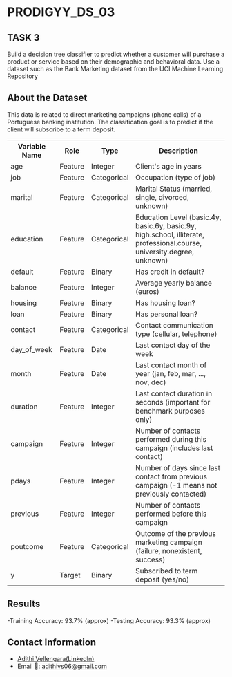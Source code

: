 # PRODIGYY_DS_03
## TASK 3
Build a decision tree classifier to predict whether a customer will purchase a product or service based on their demographic and behavioral data. Use a dataset such as the Bank Marketing dataset from the UCI Machine Learning Repository 

## About the Dataset
<p>This data is related to direct marketing campaigns (phone calls) of a Portuguese banking institution. The classification goal is to predict if the client will subscribe to a term deposit.</p>
  
  <table>
    <tr>
      <th>Variable Name</th>
      <th>Role</th>
      <th>Type</th>
      <th>Description</th>
    </tr>
    <tr>
      <td>age</td>
      <td>Feature</td>
      <td>Integer</td>
      <td>Client's age in years</td>
    </tr>
    <tr>
      <td>job</td>
      <td>Feature</td>
      <td>Categorical</td>
      <td>Occupation (type of job)</td>
    </tr>
    <tr>
      <td>marital</td>
      <td>Feature</td>
      <td>Categorical</td>
      <td>Marital Status (married, single, divorced, unknown)</td>
    </tr>
    <tr>
      <td>education</td>
      <td>Feature</td>
      <td>Categorical</td>
      <td>Education Level (basic.4y, basic.6y, basic.9y, high.school, illiterate, professional.course, university.degree, unknown)</td>
    </tr>
    <tr>
      <td>default</td>
      <td>Feature</td>
      <td>Binary</td>
      <td>Has credit in default?</td>
    </tr>
    <tr>
      <td>balance</td>
      <td>Feature</td>
      <td>Integer</td>
      <td>Average yearly balance (euros)</td>
    </tr>
    <tr>
      <td>housing</td>
      <td>Feature</td>
      <td>Binary</td>
      <td>Has housing loan?</td>
    </tr>
    <tr>
      <td>loan</td>
      <td>Feature</td>
      <td>Binary</td>
      <td>Has personal loan?</td>
    </tr>
    <tr>
      <td>contact</td>
      <td>Feature</td>
      <td>Categorical</td>
      <td>Contact communication type (cellular, telephone)</td>
    </tr>
    <tr>
      <td>day_of_week</td>
      <td>Feature</td>
      <td>Date</td>
      <td>Last contact day of the week</td>
    </tr>
    <tr>
      <td>month</td>
      <td>Feature</td>
      <td>Date</td>
      <td>Last contact month of year (jan, feb, mar, ..., nov, dec)</td>
    </tr>
    <tr>
      <td>duration</td>
      <td>Feature</td>
      <td>Integer</td>
      <td>Last contact duration in seconds (important for benchmark purposes only)</td>
    </tr>
    <tr>
      <td>campaign</td>
      <td>Feature</td>
      <td>Integer</td>
      <td>Number of contacts performed during this campaign (includes last contact)</td>
    </tr>
    <tr>
      <td>pdays</td>
      <td>Feature</td>
      <td>Integer</td>
      <td>Number of days since last contact from previous campaign (-1 means not previously contacted)</td>
    </tr>
    <tr>
      <td>previous</td>
      <td>Feature</td>
      <td>Integer</td>
      <td>Number of contacts performed before this campaign</td>
    </tr>
    <tr>
      <td>poutcome</td>
      <td>Feature</td>
      <td>Categorical</td>
      <td>Outcome of the previous marketing campaign (failure, nonexistent, success)</td>
    </tr>
    <tr>
      <td>y</td>
      <td>Target</td>
      <td>Binary</td>
      <td>Subscribed to term deposit (yes/no)</td>
    </tr>
  </table>
  </body>
  </html>

## Results
-Training Accuracy: 93.7% (approx)
-Testing Accuracy: 93.3% (approx)

## Contact Information
- <a href="https://www.linkedin.com/in/adithi-v-345604257/">Adithi Vellengara(LinkedIn)</a>
- Email 📧: adithivs06@gmail.com
